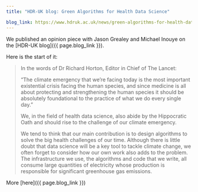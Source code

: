 ```yaml
---
title: "HDR-UK blog: Green Algorithms for Health Data Science"

blog_link: https://www.hdruk.ac.uk/news/green-algorithms-for-health-data-science/
---
```


We published an opinion piece with Jason Grealey and Michael Inouye on the [HDR-UK blog]({{ page.blog_link }}).

Here is the start of it:

> In the words of Dr Richard Horton, Editor in Chief of The Lancet:
>
> “The climate emergency that we’re facing today is the most important existential crisis facing the human species, and since medicine is all about protecting and strengthening the human species it should be absolutely foundational to the practice of what we do every single day.”
>
> We, in the field of health data science, also abide by the Hippocratic Oath and should rise to the challenge of our climate emergency.
>
> We tend to think that our main contribution is to design algorithms to solve the big health challenges of our time. Although there is little doubt that data science will be a key tool to tackle climate change, we often forget to consider how our own work also adds to the problem. The infrastructure we use, the algorithms and code that we write, all consume large quantities of electricity whose production is responsible for significant greenhouse gas emissions. <br>

More [here]({{ page.blog_link }})
